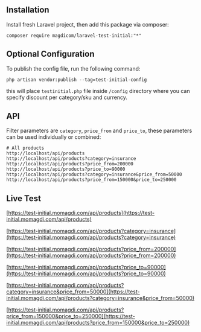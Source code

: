 ## Installation

Install fresh Laravel project, then add this package via composer:
```
composer require magdicom/laravel-test-initial:"*"
```

## Optional Configuration
To publish the config file, run the following command:
```
php artisan vendor:publish --tag=test-initial-config
```
this will place `testinitial.php` file inside `/config` directory where you can specify discount per category/sku and currency.


## API

Filter parameters are `category`, `price_from` and `price_to`, these parameters can be used individually or combined:
```
# All products
http://localhost/api/products
http://localhost/api/products?category=insurance
http://localhost/api/products?price_from=200000
http://localhost/api/products?price_to=90000
http://localhost/api/products?category=insurance&price_from=50000
http://localhost/api/products?price_from=150000&price_to=250000
```

## Live Test

[https://test-initial.momagdi.com/api/products](https://test-initial.momagdi.com/api/products)
 
[https://test-initial.momagdi.com/api/products?category=insurance](https://test-initial.momagdi.com/api/products?category=insurance)

[https://test-initial.momagdi.com/api/products?price_from=200000](https://test-initial.momagdi.com/api/products?price_from=200000)

[https://test-initial.momagdi.com/api/products?price_to=90000](https://test-initial.momagdi.com/api/products?price_to=90000)

[https://test-initial.momagdi.com/api/products?category=insurance&price_from=50000](https://test-initial.momagdi.com/api/products?category=insurance&price_from=50000)

[https://test-initial.momagdi.com/api/products?price_from=150000&price_to=250000](https://test-initial.momagdi.com/api/products?price_from=150000&price_to=250000)
